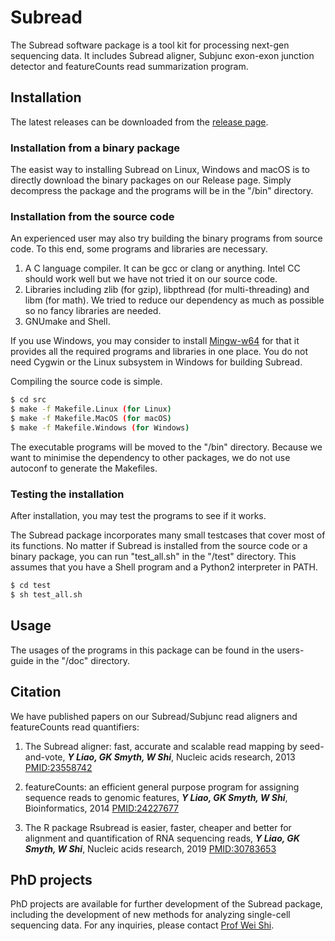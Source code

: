 # Subread
The Subread software package is a tool kit for processing next-gen sequencing data. It includes Subread aligner, Subjunc exon-exon junction detector and featureCounts read summarization program.

## Installation
The latest releases can be downloaded from the [release page](https://github.com/ShiLab-Bioinformatics/subread/releases).

### Installation from a binary package
The easist way to installing Subread on Linux, Windows and macOS is to directly download the binary packages on our Release page. Simply decompress the package and the programs will be in the "/bin" directory.

### Installation from the source code
An experienced user may also try building the binary programs from source code. To this end, some programs and libraries are necessary.

1. A C language compiler. It can be gcc or clang or anything. Intel CC should work well but we have not tried it on our source code.
2. Libraries including zlib (for gzip), libpthread (for multi-threading) and libm (for math). We tried to reduce our dependency as much as possible so no fancy libraries are needed.
3. GNUmake and Shell.

If you use Windows, you may consider to install [Mingw-w64](http://mingw-w64.org/doku.php) for that it provides all the required programs and libraries in one place. You do not need Cygwin or the Linux subsystem in Windows for building Subread.

Compiling the source code is simple. 
```sh
$ cd src
$ make -f Makefile.Linux (for Linux)
$ make -f Makefile.MacOS (for macOS)
$ make -f Makefile.Windows (for Windows)
```
The executable programs will be moved to the "/bin" directory. Because we want to minimise the dependency to other packages, we do not use autoconf to generate the Makefiles. 

### Testing the installation
After installation, you may test the programs to see if it works.

The Subread package incorporates many small testcases that cover most of its functions. No matter if Subread is installed from the source code or a binary package, you can run "test_all.sh" in the "/test" directory. This assumes that you have a Shell program and a Python2 interpreter in PATH.

```sh
$ cd test
$ sh test_all.sh
```

## Usage
The usages of the programs in this package can be found in the users-guide in the "/doc" directory.

## Citation
We have published papers on our Subread/Subjunc read aligners and featureCounts read quantifiers:

1. The Subread aligner: fast, accurate and scalable read mapping by seed-and-vote, ***Y Liao, GK Smyth, W Shi***, Nucleic acids research, 2013 [PMID:23558742](https://pubmed.ncbi.nlm.nih.gov/23558742/)

2. featureCounts: an efficient general purpose program for assigning sequence reads to genomic features, ***Y Liao, GK Smyth, W Shi***, Bioinformatics, 2014 [PMID:24227677](https://pubmed.ncbi.nlm.nih.gov/24227677/)

3. The R package Rsubread is easier, faster, cheaper and better for alignment and quantification of RNA sequencing reads, ***Y Liao, GK Smyth, W Shi***,  Nucleic acids research, 2019 [PMID:30783653](https://pubmed.ncbi.nlm.nih.gov/30783653/)

## PhD projects
PhD projects are available for further development of the Subread package, including the development of new methods for analyzing single-cell sequencing data. For any inquiries, please contact [Prof Wei Shi](https://www.onjcri.org.au/about-us/wei-shi/).
